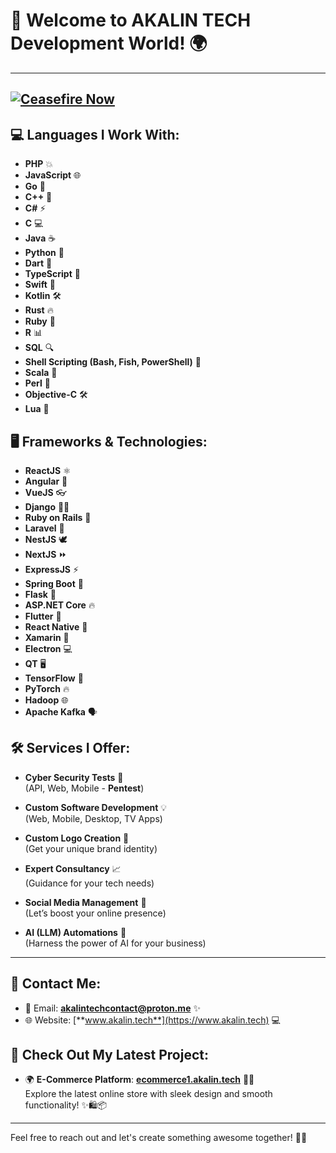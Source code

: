 # 🚀 Welcome to AKALIN TECH Development World! 🌍
---
[![Ceasefire Now](https://badge.techforpalestine.org/default)](https://techforpalestine.org/learn-more)
---


## 💻 **Languages I Work With**:

- **PHP** 💥
- **JavaScript** 🌐
- **Go** 🏃
- **C++** 🔧
- **C#** ⚡
- **C** 💻
- **Java** ☕
- **Python** 🐍
- **Dart** 🏹
- **TypeScript** 📝
- **Swift** 🍏
- **Kotlin** 🛠️
- **Rust** 🔥
- **Ruby** 💎
- **R** 📊
- **SQL** 🔍
- **Shell Scripting (Bash, Fish, PowerShell)** 🐚
- **Scala** 🎯
- **Perl** 🐚
- **Objective-C** 🛠️
- **Lua** 🌙

## 🖥️ **Frameworks & Technologies**:

- **ReactJS** ⚛️
- **Angular** 🔄
- **VueJS** 👓
- **Django** 🦸‍♂️
- **Ruby on Rails** 🚂
- **Laravel** 🎨
- **NestJS** 🕊️
- **NextJS** ⏩
- **ExpressJS** ⚡
- **Spring Boot** 🌱
- **Flask** 🏺
- **ASP.NET Core** 🔥
- **Flutter** 🦋
- **React Native** 📱
- **Xamarin** 📲
- **Electron** 💻
- **QT** 🖥️
- **TensorFlow** 🧠
- **PyTorch** 🔥
- **Hadoop** 🌐
- **Apache Kafka** 🗣️

## 🛠️ **Services I Offer**:

- **Cyber Security Tests** 🔐  
  (API, Web, Mobile - **Pentest**)
  
- **Custom Software Development** 💡  
  (Web, Mobile, Desktop, TV Apps)

- **Custom Logo Creation** 🎨  
  (Get your unique brand identity)

- **Expert Consultancy** 📈  
  (Guidance for your tech needs)

- **Social Media Management** 📱  
  (Let’s boost your online presence)

- **AI (LLM) Automations** 🤖  
  (Harness the power of AI for your business)

---

## 📧 **Contact Me**:

- 📧 Email: [**akalintechcontact@proton.me**](mailto:akalintechcontact@proton.me) ✨  
- 🌐 Website: [**www.akalin.tech**](https://www.akalin.tech) 💻

## 🌟 **Check Out My Latest Project**:

- 🌍 **E-Commerce Platform**: [**ecommerce1.akalin.tech**](https://ecommerce1.akalin.tech) 🛒💥  
  Explore the latest online store with sleek design and smooth functionality! ✨🛍️📦

---

Feel free to reach out and let's create something awesome together! 💬✨
